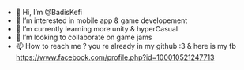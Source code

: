 - 👋 Hi, I’m @BadisKefi
- 👀 I’m interested in mobile app & game developement
- 🌱 I’m currently learning more unity & hyperCasual
- 💞️ I’m looking to collaborate on game jams
- 📫 How to reach me ? you re already in my github :3 & here is my fb https://www.facebook.com/profile.php?id=100010521247713

<!---
BadisKefi/BadisKefi is a ✨ special ✨ repository because its `README.md` (this file) appears on your GitHub profile.
You can click the Preview link to take a look at your changes.
--->
